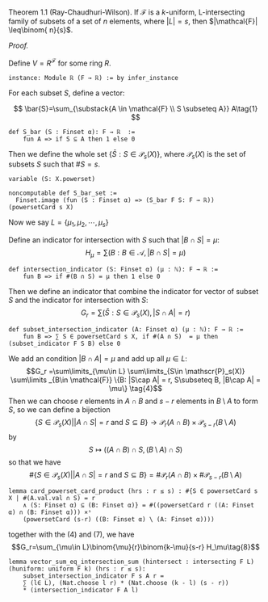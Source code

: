 Theorem 1.1 (Ray-Chaudhuri-Wilson). If $\mathcal{F}$ is a $k$-uniform, L-intersecting family of subsets of a set of $n$ elements, where $|L|=s$, then $|\mathcal{F}| \leq\binom{ n}{s}$.

*Proof.*

Define $V=R^{\mathcal{F}}$ for some ring $R$.

```Lean
instance: Module ℝ (F → ℝ) := by infer_instance
```


For each subset $S$, define a vector:

$$
\bar{S}=\sum_{\substack{A \in \mathcal{F} \\ S \subseteq A}} A\tag{1}
$$

```Lean
def S_bar (S : Finset α): F → ℝ  :=
    fun A => if S ⊆ A then 1 else 0
```
Then we define the whole set $\left\{\bar{S}: S \in \mathscr{P}_s(X)\right\}$, where $\mathscr{P}_s(X)$ is the set of subsets $S$ such that $\#S = s$.


```Lean
variable (S: X.powerset)

noncomputable def S_bar_set :=
  Finset.image (fun (S : Finset α) => (S_bar F S: F → ℝ)) (powersetCard s X)
```


Now we say $L = \left\{\mu_1, \mu_2, \cdots, \mu_s\right\}$

Define an indicator for intersection with $S$ such that $|B \cap S| = \mu$:
$$
H_\mu=\sum\left(B: B \in \mathcal{A},\left|B \cap S\right|=\mu\right)\tag{2}
$$

```Lean
def intersection_indicator (S: Finset α) (μ : ℕ): F → ℝ :=
    fun B => if #(B ∩ S) = μ then 1 else 0
```

Then we define an indicator that combine the indicator for vector of subset $S$ and the indicator for intersection with $S$:
$$G_r=\sum\left(\bar{S}: S \in \mathscr{P}_s(X),\left|S \cap A\right|=r\right)\tag{3}$$

```Lean
def subset_intersection_indicator (A: Finset α) (μ : ℕ): F → ℝ :=
    fun B => ∑ S ∈ powersetCard s X, if #(A ∩ S)  = μ then (subset_indicator F S B) else 0
```

We add an condition $|B \cap A| = \mu$ and add up all $\mu \in L$:
$$G_r =\sum\limits_{\mu\in L} \sum\limits_{S\in \mathscr{P}_s(X)} \sum\limits _{B\in \mathcal{F}} \{B: |S\cap A| = r, S\subseteq B, |B\cap A| = \mu\} \tag{4}$$
Then we can choose $r$ elements in $A\cap B$ and $s-r$ elements in $B\setminus A$ to form $S$, so we can define a bijection
$$\{S\in \mathscr{P}_s(X)| |A\cap S| = r\text{ and }S\subseteq B\} \rightarrow \mathscr{P}_r(A\cap B) \times \mathscr{P}_{s-r}(B\setminus A)\tag{5}$$
by
$$S \mapsto ((A\cap B)\cap S, (B\setminus A)\cap S)\tag{6}$$
so that we have
$$\#\{S\in \mathscr{P}_s(X)| |A\cap S| = r\text{ and }S\subseteq B\} = \#\mathscr{P}_r(A\cap B) \times \#\mathscr{P}_{s-r}(B\setminus A)\tag{7}$$

```Lean
lemma card_powerset_card_product (hrs : r ≤ s) : #{S ∈ powersetCard s X | #(A.val.val ∩ S) = r
    ∧ (S: Finset α) ⊆ (B: Finset α)} = #((powersetCard r ((A: Finset α) ∩ (B: Finset α))) ×ˢ
    (powersetCard (s-r) ((B: Finset α) \ (A: Finset α))))
```

together with the $(4)$ and $(7)$, we have
$$G_r=\sum_{\mu\in L}\binom{\mu}{r}\binom{k-\mu}{s-r} H_\mu\tag{8}$$

```Lean
lemma vector_sum_eq_intersection_sum (hintersect : intersecting F L) (huniform: uniform F k) (hrs : r ≤ s):
    subset_intersection_indicator F s A r =
    ∑ (l∈ L), (Nat.choose l r) * (Nat.choose (k - l) (s - r))
    * (intersection_indicator F A l)
```